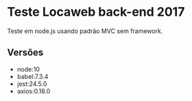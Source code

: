 # Teste Locaweb back-end 2017
Teste em node.js usando padrão MVC sem framework.

## Versões
- node:10
- babel:7.3.4
- jest:24.5.0
- axios:0.18.0
